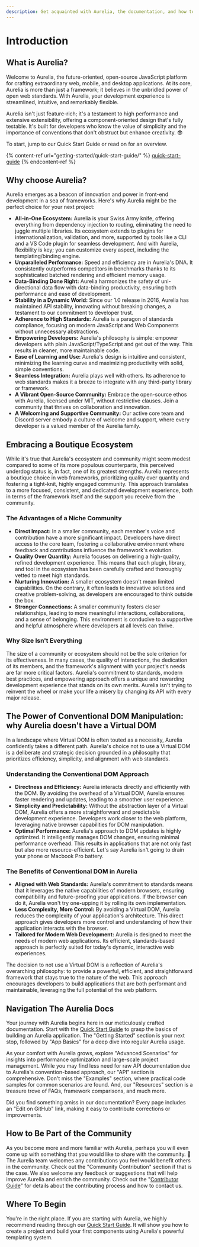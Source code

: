 ```yaml
---
description: Get acquainted with Aurelia, the documentation, and how to get started.
---
```


# Introduction

## What is Aurelia?

Welcome to Aurelia, the future-oriented, open-source JavaScript platform for crafting extraordinary web, mobile, and desktop applications. At its core, Aurelia is more than just a framework; it believes in the unbridled power of open web standards. With Aurelia, your development experience is streamlined, intuitive, and remarkably flexible.

Aurelia isn't just feature-rich; it's a testament to high performance and extensive extensibility, offering a component-oriented design that's fully testable. It's built for developers who know the value of simplicity and the importance of conventions that don't obstruct but enhance creativity. :sunglasses:

To start, jump to our Quick Start Guide or read on for an overview.

{% content-ref url="getting-started/quick-start-guide/" %}
[quick-start-guide](getting-started/quick-start-guide/)
{% endcontent-ref %}

## Why choose Aurelia?

Aurelia emerges as a beacon of innovation and power in front-end development in a sea of frameworks. Here's why Aurelia might be the perfect choice for your next project:

- **All-in-One Ecosystem:** Aurelia is your Swiss Army knife, offering everything from dependency injection to routing, eliminating the need to juggle multiple libraries. Its ecosystem extends to plugins for internationalization, validation, and more, supported by tools like a CLI and a VS Code plugin for seamless development. And with Aurelia, flexibility is key; you can customize every aspect, including the templating/binding engine.
- **Unparalleled Performance:** Speed and efficiency are in Aurelia's DNA. It consistently outperforms competitors in benchmarks thanks to its sophisticated batched rendering and efficient memory usage.
- **Data-Binding Done Right:** Aurelia harmonizes the safety of uni-directional data flow with data-binding productivity, ensuring both performance and ease of development.
- **Stability in a Dynamic World:** Since our 1.0 release in 2016, Aurelia has maintained API stability, innovating without breaking changes, a testament to our commitment to developer trust.
- **Adherence to High Standards:** Aurelia is a paragon of standards compliance, focusing on modern JavaScript and Web Components without unnecessary abstractions.
- **Empowering Developers:** Aurelia's philosophy is simple: empower developers with plain JavaScript/TypeScript and get out of the way. This results in cleaner, more maintainable code.
- **Ease of Learning and Use:** Aurelia's design is intuitive and consistent, minimizing the learning curve and maximizing productivity with solid, simple conventions.
- **Seamless Integration:** Aurelia plays well with others. Its adherence to web standards makes it a breeze to integrate with any third-party library or framework.
- **A Vibrant Open-Source Community:** Embrace the open-source ethos with Aurelia, licensed under MIT, without restrictive clauses. Join a community that thrives on collaboration and innovation.
- **A Welcoming and Supportive Community:** Our active core team and Discord server embody a culture of welcome and support, where every developer is a valued member of the Aurelia family.

## Embracing a Boutique Ecosystem

While it's true that Aurelia's ecosystem and community might seem modest compared to some of its more populous counterparts, this perceived underdog status is, in fact, one of its greatest strengths. Aurelia represents a boutique choice in web frameworks, prioritizing quality over quantity and fostering a tight-knit, highly engaged community. This approach translates to a more focused, consistent, and dedicated development experience, both in terms of the framework itself and the support you receive from the community.

### The Advantages of a Niche Community

- **Direct Impact:** In a smaller community, each member's voice and contribution have a more significant impact. Developers have direct access to the core team, fostering a collaborative environment where feedback and contributions influence the framework's evolution.
- **Quality Over Quantity:** Aurelia focuses on delivering a high-quality, refined development experience. This means that each plugin, library, and tool in the ecosystem has been carefully crafted and thoroughly vetted to meet high standards.
- **Nurturing Innovation:** A smaller ecosystem doesn't mean limited capabilities. On the contrary, it often leads to innovative solutions and creative problem-solving, as developers are encouraged to think outside the box.
- **Stronger Connections:** A smaller community fosters closer relationships, leading to more meaningful interactions, collaborations, and a sense of belonging. This environment is conducive to a supportive and helpful atmosphere where developers at all levels can thrive.

### Why Size Isn't Everything

The size of a community or ecosystem should not be the sole criterion for its effectiveness. In many cases, the quality of interactions, the dedication of its members, and the framework's alignment with your project's needs are far more critical factors. Aurelia's commitment to standards, modern best practices, and empowering approach offers a unique and rewarding development experience that stands on its own merits. Aurelia isn't trying to reinvent the wheel or make your life a misery by changing its API with every major release.

## The Power of Conventional DOM Manipulation: why Aurelia doesn't have a Virtual DOM

In a landscape where Virtual DOM is often touted as a necessity, Aurelia confidently takes a different path. Aurelia's choice not to use a Virtual DOM is a deliberate and strategic decision grounded in a philosophy that prioritizes efficiency, simplicity, and alignment with web standards.

### Understanding the Conventional DOM Approach

- **Directness and Efficiency:** Aurelia interacts directly and efficiently with the DOM. By avoiding the overhead of a Virtual DOM, Aurelia ensures faster rendering and updates, leading to a smoother user experience.
- **Simplicity and Predictability:** Without the abstraction layer of a Virtual DOM, Aurelia offers a more straightforward and predictable development experience. Developers work closer to the web platform, leveraging native browser capabilities for DOM manipulation.
- **Optimal Performance:** Aurelia's approach to DOM updates is highly optimized. It intelligently manages DOM changes, ensuring minimal performance overhead. This results in applications that are not only fast but also more resource-efficient. Let's say Aurelia isn't going to drain your phone or Macbook Pro battery.

### The Benefits of Conventional DOM in Aurelia

- **Aligned with Web Standards:** Aurelia's commitment to standards means that it leverages the native capabilities of modern browsers, ensuring compatibility and future-proofing your applications. If the browser can do it, Aurelia won't try one-upping it by rolling its own implementation.
- **Less Complexity, More Control:** By avoiding a Virtual DOM, Aurelia reduces the complexity of your application's architecture. This direct approach gives developers more control and understanding of how their application interacts with the browser.
- **Tailored for Modern Web Development:** Aurelia is designed to meet the needs of modern web applications. Its efficient, standards-based approach is perfectly suited for today's dynamic, interactive web experiences.

The decision to not use a Virtual DOM is a reflection of Aurelia's overarching philosophy: to provide a powerful, efficient, and straightforward framework that stays true to the nature of the web. This approach encourages developers to build applications that are both performant and maintainable, leveraging the full potential of the web platform.

## Navigation The Aurelia Docs

Your journey with Aurelia begins here in our meticulously crafted documentation. Start with the [Quick Start Guide](getting-started/quick-start-guide/) to grasp the basics of building an Aurelia application. The "Getting Started" section is your next stop, followed by "App Basics" for a deep dive into regular Aurelia usage.

As your comfort with Aurelia grows, explore "Advanced Scenarios" for insights into performance optimization and large-scale project management. While you may find less need for raw API documentation due to Aurelia's convention-based approach, our "API" section is comprehensive. Don't miss the "Examples" section, where practical code samples for common scenarios are found. And, our "Resources" section is a treasure trove of FAQs, framework comparisons, and much more.

Did you find something amiss in our documentation? Every page includes an "Edit on GitHub" link, making it easy to contribute corrections or improvements.

## How to Be Part of the Community

As you become more and more familiar with Aurelia, perhaps you will even come up with something that you would like to share with the community. :tada: The Aurelia team welcomes any contributions you feel would benefit others in the community. Check out the "Community Contribution" section if that is the case. We also welcome any feedback or suggestions that will help improve Aurelia and enrich the community. Check out the "[Contributor Guide](https://app.gitbook.com/o/-LniaXkrJI4MjF0pFJWN/s/-LndnvRP1t7WKpUte87y/)" for details about the contributing process and how to contact us.

## Where To Begin

You're in the right place. If you are starting with Aurelia, we highly recommend reading through our [Quick Start Guide](getting-started/quick-start-guide/). It will show you how to create a project and build your first components using Aurelia's powerful templating system.
